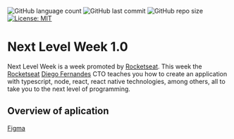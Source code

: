 ![GitHub language count](https://img.shields.io/github/languages/count/GusMartins499/nextlevelweek1.0)
![GitHub last commit](https://img.shields.io/github/last-commit/GusMartins499/nextlevelweek1.0)
![GitHub repo size](https://img.shields.io/github/repo-size/GusMartins499/nextlevelweek1.0)
[![License: MIT](https://img.shields.io/badge/License-MIT-yellow.svg)](https://opensource.org/licenses/MIT)

# Next Level Week 1.0
Next Level Week is a week promoted by [Rocketseat](https://github.com/rocketseat). This week the [Rocketseat](https://github.com/rocketseat) [Diego Fernandes](https://github.com/diego3g) CTO teaches you how to create an application with typescript, node, react, react native technologies, among others, all to take you to the next level of programming.

## Overview of aplication
[Figma](https://www.figma.com/file/9TlOcj6l7D05fZhU12xWT3/Ecoleta-(Booster)?node-id=0%3A1)

